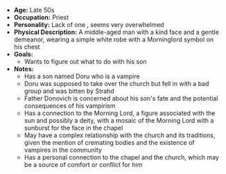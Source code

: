 - **Age:** Late 50s
- **Occupation:** Priest
- **Personality:** Lack of one , seems very overwhelmed
- **Physical Description:** A middle-aged man with a kind face and a gentle demeanor, wearing a simple white robe with a Morninglord symbol on his chest
- **Goals:**
    - Wants to figure out what to do with his son
- **Notes:**
    - Has a son named Doru who is a vampire
    - Doru was supposed to take over the church but fell in with a bad group and was bitten by Strahd
    - Father Donovich is concerned about his son's fate and the potential consequences of his vampirism
    - Has a connection to the Morning Lord, a figure associated with the sun and possibly a deity, with a mosaic of the Morning Lord with a sunburst for the face in the chapel
    - May have a complex relationship with the church and its traditions, given the mention of cremating bodies and the existence of vampires in the community
    - Has a personal connection to the chapel and the church, which may be a source of comfort or conflict for him